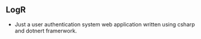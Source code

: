 ## LogR
- Just a user authentication system web application written using csharp and dotnert framerwork.

